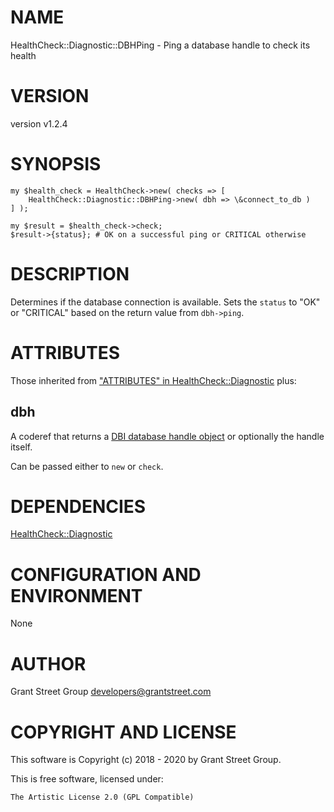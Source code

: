 # NAME

HealthCheck::Diagnostic::DBHPing - Ping a database handle to check its health

# VERSION

version v1.2.4

# SYNOPSIS

    my $health_check = HealthCheck->new( checks => [
        HealthCheck::Diagnostic::DBHPing->new( dbh => \&connect_to_db )
    ] );

    my $result = $health_check->check;
    $result->{status}; # OK on a successful ping or CRITICAL otherwise

# DESCRIPTION

Determines if the database connection is available.
Sets the `status` to "OK" or "CRITICAL" based on the
return value from `dbh->ping`.

# ATTRIBUTES

Those inherited from ["ATTRIBUTES" in HealthCheck::Diagnostic](https://metacpan.org/pod/HealthCheck%3A%3ADiagnostic#ATTRIBUTES) plus:

## dbh

A coderef that returns a
[DBI database handle object](https://metacpan.org/pod/DBI#DBI-DATABSE-HANDLE-OBJECTS)
or optionally the handle itself.

Can be passed either to `new` or `check`.

# DEPENDENCIES

[HealthCheck::Diagnostic](https://metacpan.org/pod/HealthCheck%3A%3ADiagnostic)

# CONFIGURATION AND ENVIRONMENT

None

# AUTHOR

Grant Street Group <developers@grantstreet.com>

# COPYRIGHT AND LICENSE

This software is Copyright (c) 2018 - 2020 by Grant Street Group.

This is free software, licensed under:

    The Artistic License 2.0 (GPL Compatible)
